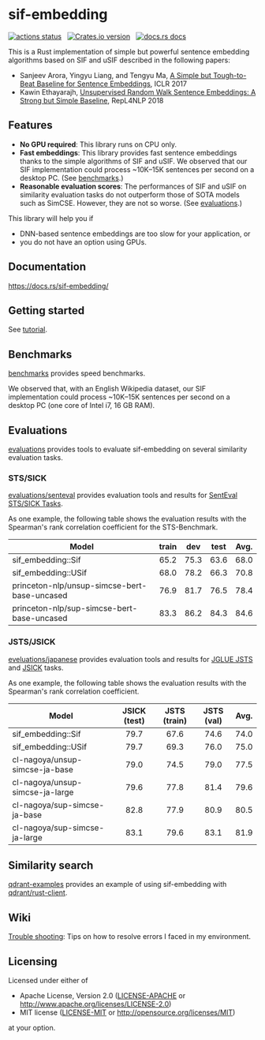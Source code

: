 # sif-embedding

<p align="left">
  <a href="https://github.com/kampersanda/sif-embedding/actions/workflows/rust.yml?query=branch%3Amain"><img src="https://img.shields.io/github/actions/workflow/status/kampersanda/sif-embedding/rust.yml?branch=main&style=flat-square" alt="actions status" /></a>
  &nbsp;
  <a href="https://crates.io/crates/sif-embedding"><img src="https://img.shields.io/crates/v/sif-embedding.svg?style=flat-square" alt="Crates.io version" /></a>
  &nbsp;
  <a href="https://docs.rs/sif-embedding"><img src="https://img.shields.io/badge/docs-latest-blue.svg?style=flat-square" alt="docs.rs docs" /></a>
</p>

This is a Rust implementation of simple but powerful sentence embedding algorithms based on
SIF and uSIF described in the following papers:

 - Sanjeev Arora, Yingyu Liang, and Tengyu Ma,
   [A Simple but Tough-to-Beat Baseline for Sentence Embeddings](https://openreview.net/forum?id=SyK00v5xx),
   ICLR 2017
 - Kawin Ethayarajh,
   [Unsupervised Random Walk Sentence Embeddings: A Strong but Simple Baseline](https://aclanthology.org/W18-3012/),
   RepL4NLP 2018

## Features

 - **No GPU required**: This library runs on CPU only.
 - **Fast embeddings**: This library provides fast sentence embeddings thanks to the simple algorithms of SIF and uSIF. We observed that our SIF implementation could process ~10K–15K sentences per second on a desktop PC. (See [benchmarks](./benchmarks/).)
 - **Reasonable evaluation scores**: The performances of SIF and uSIF on similarity evaluation tasks do not outperform those of SOTA models such as SimCSE. However, they are not so worse. (See [evaluations](./evaluations/).)

This library will help you if

 - DNN-based sentence embeddings are too slow for your application, or
 - you do not have an option using GPUs.

## Documentation

https://docs.rs/sif-embedding/

## Getting started

See [tutorial](./tutorial).

## Benchmarks

[benchmarks](./benchmarks/) provides speed benchmarks.

We observed that, with an English Wikipedia dataset,
our SIF implementation could process ~10K–15K sentences per second
on a desktop PC (one core of Intel i7, 16 GB RAM).

## Evaluations

[evaluations](./evaluations/) provides tools to evaluate sif-embedding on several similarity evaluation tasks.

### STS/SICK

[evaluations/senteval](./evaluations/senteval/) provides evaluation tools and results
for [SentEval STS/SICK Tasks](https://github.com/princeton-nlp/SimCSE/tree/main/SentEval).

As one example, the following table shows the evaluation results with the Spearman's rank correlation coefficient
for the STS-Benchmark.

| Model                                        | train |  dev  | test  | Avg.  |
| -------------------------------------------- | :---: | :---: | :---: | :---: |
| sif_embedding::Sif                           | 65.2  | 75.3  | 63.6  | 68.0  |
| sif_embedding::USif                          | 68.0  | 78.2  | 66.3  | 70.8  |
| princeton-nlp/unsup-simcse-bert-base-uncased | 76.9  | 81.7  | 76.5  | 78.4  |
| princeton-nlp/sup-simcse-bert-base-uncased   | 83.3  | 86.2  | 84.3  | 84.6  |

### JSTS/JSICK

[eveluations/japanese](./evaluations/japanese/) provides evaluation tools and results
for [JGLUE JSTS](https://github.com/yahoojapan/JGLUE) and [JSICK](https://github.com/verypluming/JSICK) tasks.

As one example, the following table shows the evaluation results with the Spearman's rank correlation coefficient.

| Model                           | JSICK (test) | JSTS (train) | JSTS (val) | Avg.  |
| ------------------------------- | :----------: | :----------: | :--------: | :---: |
| sif_embedding::Sif              |     79.7     |     67.6     |    74.6    | 74.0  |
| sif_embedding::USif             |     79.7     |     69.3     |    76.0    | 75.0  |
| cl-nagoya/unsup-simcse-ja-base  |     79.0     |     74.5     |    79.0    | 77.5  |
| cl-nagoya/unsup-simcse-ja-large |     79.6     |     77.8     |    81.4    | 79.6  |
| cl-nagoya/sup-simcse-ja-base    |     82.8     |     77.9     |    80.9    | 80.5  |
| cl-nagoya/sup-simcse-ja-large   |     83.1     |     79.6     |    83.1    | 81.9  |


## Similarity search

[qdrant-examples](./qdrant-examples/) provides an example of using sif-embedding with [qdrant/rust-client](https://github.com/qdrant/rust-client).

## Wiki

[Trouble shooting](https://github.com/kampersanda/sif-embedding/wiki/Trouble-shooting): Tips on how to resolve errors I faced in my environment.

## Licensing

Licensed under either of

 * Apache License, Version 2.0
   ([LICENSE-APACHE](LICENSE-APACHE) or http://www.apache.org/licenses/LICENSE-2.0)
 * MIT license
   ([LICENSE-MIT](LICENSE-MIT) or http://opensource.org/licenses/MIT)

at your option.
